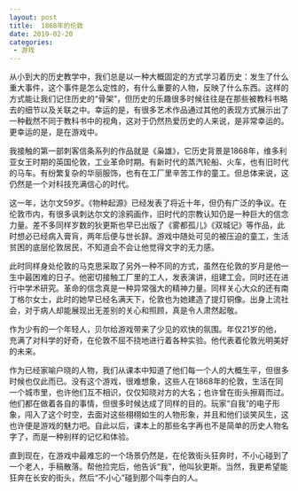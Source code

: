 ```yaml
---
layout: post
title:  1868年的伦敦
date: 2019-02-20 
categories: 
 - 游戏
--- 
```



从小到大的历史教学中，我们总是以一种大概固定的方式学习着历史：发生了什么重大事件，这个事件是怎么定性的，有什么重要的人物，反映了什么东西。这样的方式能让我们记住历史的“骨架”，但历史的乐趣很多时候往往是在那些被教科书略去的细节以及关联之中。幸运的是，有很多艺术作品通过其他的表现方式展示出了一种截然不同于教科书中的视角，这对于仍然热爱历史的人来说，是非常幸运的。更幸运的是，是在游戏中。

我接触的第一部刺客信条系列的作品就是《枭雄》，它历史背景是1868年，维多利亚女王时期的英国伦敦，工业革命时期。有新时代的蒸汽轮船、火车，也有旧时代的马车。有纷繁复杂的华丽服饰，也有在工厂里辛苦工作的童工。但总体来说，这仍然是一个对科技充满信心的时代。

这一年，达尔文59岁。《物种起源》已经发表了将近十年，但仍有广泛的争议。在伦敦市内，有很多讽刺达尔文的涂鸦画作，旧时代的宗教认知仍是一种巨大的信念力量。差不多同样岁数的狄更斯也早已出版了《雾都孤儿》《双城记》等作品，此时想必已经病入膏肓，两年后便与世长辞。游戏中随处可见的被压迫的童工，生活贫困的底层伦敦居民，不知道会不会让他觉得文字的无力感。

此时同样身处伦敦的马克思采取了另外一种不同的方式，虽然在伦敦的岁月是他一生中最困难的日子。他密切接触工厂里的工人，发表演讲，组建工会。同时还在进行中学术研究。革命的信念真是一种异常强大的精神力量。同样关心大众的还有南丁格尔女士，此时的她早已经名满天下，伦敦也为她建造了提灯铜像。出身上流社会，对于病人却能展现出无差别的关心和照顾，真是令人肃然起敬。

作为少有的一个年轻人，贝尔给游戏带来了少见的欢快的氛围。年仅21岁的他，充满了对科学的好奇，在伦敦不屈不挠地进行着各种实验。他代表着伦敦光明美好的未来。

作为已经家喻户晓的人物，我们从课本中知道了他们每一个人的大概生平，但很多时候也仅此而已。没有这个游戏，很难想象，这些人在1868年的伦敦，生活在同一个城市里，也许他们互不相识，仅仅知晓对方的大名；也许曾在街头擦肩而过。他们都在做着各自的事情，但很多时候达成了同样的目的。玩家“自我”的电子形象，闯入了这个时空，去面对这些栩栩如生的人物形象，并且和他们谈笑风生，这也许便是游戏的魅力吧。自此以后，课本上的那些名字再也不是简单的历史人物名字了，而是一种别样的记忆和体验。

直到现在，在游戏中最难忘的一个场景仍然是，在伦敦街头狂奔时，不小心碰到了一个老人，手稿散落。帮他捡完后，他告诉“我”，他叫狄更斯。当然，我更希望能狂奔在长安的街头，然后“不小心”碰到那个叫李白的人。


